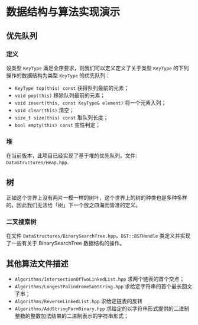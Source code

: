 # 数据结构与算法实现演示

## 优先队列

### 定义

设类型 `KeyType` 满足全序要求，则我们可以定义定义了关于类型 `KeyType` 的下列操作的数据结构为类型 `KeyType` 的优先队列：

- `KeyType top(this) const` 获得队列最前的元素；
- `void pop(this)` 移除队列最前的元素；
- `void insert(this, const KeyType& element)` 将一个元素入列；
- `void clear(this)` 清空；
- `size_t size(this) const` 取队列长度；
- `bool empty(this) const` 空性判定；

### 堆

在当前版本，此项目已经实现了基于堆的优先队列。文件: `DataStructures/Heap.hpp`.

## 树

正如这个世界上没有两片一模一样的树叶，这个世界上的树的种类也是多种多样的，因此我们无法给「树」下一个放之四海而皆准的定义。

### 二叉搜索树

在文件 `DataStructures/BinarySearchTree.hpp`，`BST::BSTHandle` 类定义并实现了一些有关于 BinarySearchTree 数据结构的操作。

## 其他算法文件描述

- `Algorithms/IntersectionOfTwoLinkedList.hpp` 求两个链表的首个交点；
- `Algorithms/LongestPalindromeSubString.hpp` 求给定字符串的首个最长回文子串；
- `Algorithms/ReverseLinkedList.hpp` 求给定链表的反转
- `Algorithms/AddStringFormBinary.hpp` 求给定的以字符串形式提供的二进制整数的整数加法结果的二进制表示的字符串形式；